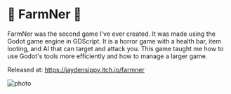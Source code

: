 # 🔦 FarmNer 🔦

FarmNer was the second game I've ever created. It was made using the Godot game engine in GDScript. It is a horror game with a health bar, item looting, and AI that can target and attack you. This game taught me how to use Godot's tools more efficiently and how to manage a larger game.

Released at: https://jaydensippy.itch.io/farmner

![photo](https://jaydensipe.github.io/images/farmnerpic.webp)
